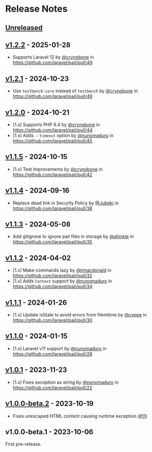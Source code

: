 # Release Notes

## [Unreleased](https://github.com/laravel/pail/compare/v1.2.2...main)

## [v1.2.2](https://github.com/laravel/pail/compare/v1.2.1...v1.2.2) - 2025-01-28

* Supports Laravel 12 by [@crynobone](https://github.com/crynobone) in https://github.com/laravel/pail/pull/49

## [v1.2.1](https://github.com/laravel/pail/compare/v1.2.0...v1.2.1) - 2024-10-23

* Use `testbench-core` instead of `testbench` by [@crynobone](https://github.com/crynobone) in https://github.com/laravel/pail/pull/46

## [v1.2.0](https://github.com/laravel/pail/compare/v1.1.5...v1.2.0) - 2024-10-21

* [1.x] Supports PHP 8.4 by [@crynobone](https://github.com/crynobone) in https://github.com/laravel/pail/pull/44
* [1.x] Adds `--timeout` option by [@nunomaduro](https://github.com/nunomaduro) in https://github.com/laravel/pail/pull/45

## [v1.1.5](https://github.com/laravel/pail/compare/v1.1.4...v1.1.5) - 2024-10-15

* [1.x] Test Improvements by [@crynobone](https://github.com/crynobone) in https://github.com/laravel/pail/pull/42

## [v1.1.4](https://github.com/laravel/pail/compare/v1.1.3...v1.1.4) - 2024-09-16

* Replace dead link in Security Policy by [@Jubeki](https://github.com/Jubeki) in https://github.com/laravel/pail/pull/38

## [v1.1.3](https://github.com/laravel/pail/compare/v1.1.2...v1.1.3) - 2024-05-08

* Add gitignore to ignore pail files in storage by [@ahinkle](https://github.com/ahinkle) in https://github.com/laravel/pail/pull/35

## [v1.1.2](https://github.com/laravel/pail/compare/v1.1.1...v1.1.2) - 2024-04-02

* [1.x] Make commands lazy by [@timacdonald](https://github.com/timacdonald) in https://github.com/laravel/pail/pull/32
* [1.x] Adds `Context` support by [@nunomaduro](https://github.com/nunomaduro) in https://github.com/laravel/pail/pull/34

## [v1.1.1](https://github.com/laravel/pail/compare/v1.1.0...v1.1.1) - 2024-01-26

* [1.x] Update isStale to avoid errors from filemtime by [@cyppe](https://github.com/cyppe) in https://github.com/laravel/pail/pull/30

## [v1.1.0](https://github.com/laravel/pail/compare/v1.0.1...v1.1.0) - 2024-01-15

* [1.x] Laravel v11 support by [@nunomaduro](https://github.com/nunomaduro) in https://github.com/laravel/pail/pull/28

## [v1.0.1](https://github.com/laravel/pail/compare/v1.0.0-beta.2...v1.0.1) - 2023-11-23

* [1.x] Fixes exception as string by [@nunomaduro](https://github.com/nunomaduro) in https://github.com/laravel/pail/pull/22

## [v1.0.0-beta.2](https://github.com/livewire/pail/compare/v1.0.0-beta.1...v1.0.0-beta.2) - 2023-10-19

- Fixes unescaped HTML content causing runtime exception ([#11](https://github.com/laravel/pail/pull/11))

## v1.0.0-beta.1 - 2023-10-06

First pre-release.
